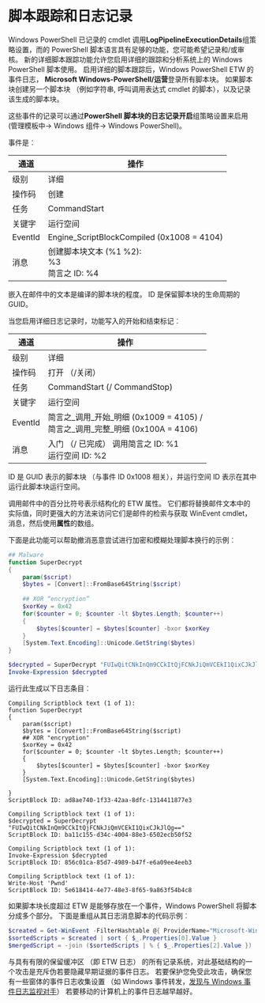# 脚本跟踪和日志记录

Windows PowerShell 已记录的 cmdlet 调用**LogPipelineExecutionDetails**组策略设置，而的 PowerShell 脚本语言具有足够的功能，您可能希望记录和/或审核。 新的详细脚本跟踪功能允许您启用详细的跟踪和分析系统上的 Windows PowerShell 脚本使用。 启用详细的脚本跟踪后，Windows PowerShell ETW 的事件日志， **Microsoft Windows-PowerShell/运营**登录所有脚本块。 如果脚本块创建另一个脚本块 （例如字符串, 呼叫调用表达式 cmdlet 的脚本），以及记录该生成的脚本块。

这些事件的记录可以通过**PowerShell 脚本块的日志记录开启**组策略设置来启用 (管理模板中-> Windows 组件-> Windows PowerShell)。

事件是︰

| 通道 | 操作                                 |
|---------|---------------------------------------------|
| 级别   | 详细                                     |
| 操作码  | 创建                                      |
| 任务    | CommandStart                                |
| 关键字 | 运行空间                                    |
| EventId | Engine_ScriptBlockCompiled (0x1008 = 4104)  |
| 消息 | 创建脚本块文本 (%1 %2): </br> %3 </br> 简言之 ID: %4 |


嵌入在邮件中的文本是编译的脚本块的程度。 ID 是保留脚本块的生命周期的 GUID。

当您启用详细日志记录时，功能写入的开始和结束标记︰

| 通道 | 操作                                            |
|---------|--------------------------------------------------------|
| 级别   | 详细                                                |
| 操作码  | 打开 （/关闭）                                         |
| 任务    | CommandStart (/ CommandStop)                           |
| 关键字 | 运行空间                                               |
| EventId | 简言之\_调用\_开始\_明细 (0x1009 = 4105) / </br> 简言之\_调用\_完整\_明细 (0x100A = 4106) |
| 消息 | 入门 （/ 已完成） 调用简言之 ID: %1 </br> 运行空间 ID: %2 |

ID 是 GUID 表示的脚本块 （与事件 ID 0x1008 相关），并运行空间 ID 表示在其中运行此脚本块运行空间。

调用邮件中的百分比符号表示结构化的 ETW 属性。 它们都将替换邮件文本中的实际值，同时更强大的方法来访问它们是邮件的检索与获取 WinEvent cmdlet，消息，然后使用**属性**的数组。

下面是此功能可以帮助撤消恶意尝试进行加密和模糊处理脚本换行的示例︰

```powershell
## Malware
function SuperDecrypt
{
    param($script)
    $bytes = [Convert]::FromBase64String($script)
             
    ## XOR “encryption”
    $xorKey = 0x42
    for($counter = 0; $counter -lt $bytes.Length; $counter++)
    {
        $bytes[$counter] = $bytes[$counter] -bxor $xorKey
    }
    [System.Text.Encoding]::Unicode.GetString($bytes)
}

$decrypted = SuperDecrypt "FUIwQitCNkInQm9CCkItQjFCNkJiQmVCEkI1QixCJkJlQg=="
Invoke-Expression $decrypted
```

运行此生成以下日志条目︰

```
Compiling Scriptblock text (1 of 1):
function SuperDecrypt
{
    param($script)
    $bytes = [Convert]::FromBase64String($script)
    ## XOR "encryption"
    $xorKey = 0x42
    for($counter = 0; $counter -lt $bytes.Length; $counter++)
    {
        $bytes[$counter] = $bytes[$counter] -bxor $xorKey
    }
    [System.Text.Encoding]::Unicode.GetString($bytes)

}
ScriptBlock ID: ad8ae740-1f33-42aa-8dfc-1314411877e3

Compiling Scriptblock text (1 of 1):
$decrypted = SuperDecrypt "FUIwQitCNkInQm9CCkItQjFCNkJiQmVCEkI1QixCJkJlQg=="
ScriptBlock ID: ba11c155-d34c-4004-88e3-6502ecb50f52

Compiling Scriptblock text (1 of 1):
Invoke-Expression $decrypted
ScriptBlock ID: 856c01ca-85d7-4989-b47f-e6a09ee4eeb3

Compiling Scriptblock text (1 of 1):
Write-Host 'Pwnd'
ScriptBlock ID: 5e618414-4e77-48e3-8f65-9a863f54b4c8
```

如果脚本块长度超过 ETW 是能够存放在一个事件，Windows PowerShell 将脚本分成多个部分。 下面是重组从其日志消息脚本的代码示例︰

```powershell
$created = Get-WinEvent -FilterHashtable @{ ProviderName="Microsoft-Windows-PowerShell"; Id = 4104 } | Where-Object { $_.<...> }
$sortedScripts = $created | sort { $_.Properties[0].Value }
$mergedScript = -join ($sortedScripts | % { $_.Properties[2].Value })
```

与具有有限的保留缓冲区 （即 ETW 日志） 的所有记录系统，对此基础结构的一个攻击是充斥伪若要隐藏早期证据的事件日志。 若要保护您免受此攻击，确保您有一些窗体的事件日志收集设置 （如 Windows 事件转发，[发现与 Windows 事件日志监视对手](http://www.nsa.gov/ia/_files/app/Spotting_the_Adversary_with_Windows_Event_Log_Monitoring.pdf)） 若要移动的计算机上的事件日志越早越好。
